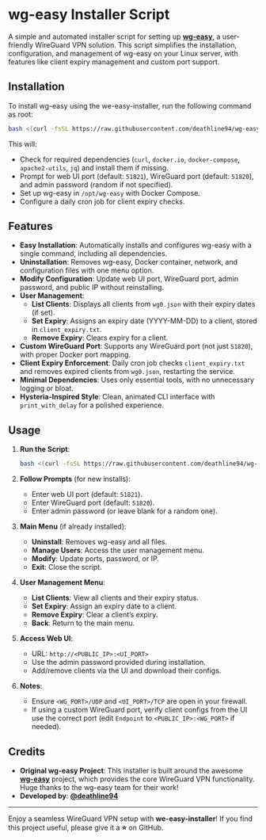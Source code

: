 # wg-easy Installer Script

A simple and automated installer script for setting up **[wg-easy](https://github.com/wg-easy/wg-easy)**, a user-friendly WireGuard VPN solution. This script simplifies the installation, configuration, and management of wg-easy on your Linux server, with features like client expiry management and custom port support.

## Installation

To install wg-easy using the we-easy-installer, run the following command as root:

```bash
bash <(curl -fsSL https://raw.githubusercontent.com/deathline94/wg-easy-installer/master/wg-easy-install.sh)
```

This will:
- Check for required dependencies (`curl`, `docker.io`, `docker-compose`, `apache2-utils`, `jq`) and install them if missing.
- Prompt for web UI port (default: `51821`), WireGuard port (default: `51820`), and admin password (random if not specified).
- Set up wg-easy in `/opt/wg-easy` with Docker Compose.
- Configure a daily cron job for client expiry checks.

## Features

- **Easy Installation**: Automatically installs and configures wg-easy with a single command, including all dependencies.
- **Uninstallation**: Removes wg-easy, Docker container, network, and configuration files with one menu option.
- **Modify Configuration**: Update web UI port, WireGuard port, admin password, and public IP without reinstalling.
- **User Management**:
  - **List Clients**: Displays all clients from `wg0.json` with their expiry dates (if set).
  - **Set Expiry**: Assigns an expiry date (YYYY-MM-DD) to a client, stored in `client_expiry.txt`.
  - **Remove Expiry**: Clears expiry for a client.
- **Custom WireGuard Port**: Supports any WireGuard port (not just `51820`), with proper Docker port mapping.
- **Client Expiry Enforcement**: Daily cron job checks `client_expiry.txt` and removes expired clients from `wg0.json`, restarting the service.
- **Minimal Dependencies**: Uses only essential tools, with no unnecessary logging or bloat.
- **Hysteria-Inspired Style**: Clean, animated CLI interface with `print_with_delay` for a polished experience.

## Usage

1. **Run the Script**:
   ```bash
   bash <(curl -fsSL https://raw.githubusercontent.com/deathline94/wg-easy-installer/master/wg-easy-install.sh))
   ```

2. **Follow Prompts** (for new installs):
   - Enter web UI port (default: `51821`).
   - Enter WireGuard port (default: `51820`).
   - Enter admin password (or leave blank for a random one).

3. **Main Menu** (if already installed):
   - **Uninstall**: Removes wg-easy and all files.
   - **Manage Users**: Access the user management menu.
   - **Modify**: Update ports, password, or IP.
   - **Exit**: Close the script.

4. **User Management Menu**:
   - **List Clients**: View all clients and their expiry status.
   - **Set Expiry**: Assign an expiry date to a client.
   - **Remove Expiry**: Clear a client’s expiry.
   - **Back**: Return to the main menu.

5. **Access Web UI**:
   - URL: `http://<PUBLIC_IP>:<UI_PORT>`
   - Use the admin password provided during installation.
   - Add/remove clients via the UI and download their configs.

6. **Notes**:
   - Ensure `<WG_PORT>/UDP` and `<UI_PORT>/TCP` are open in your firewall.
   - If using a custom WireGuard port, verify client configs from the UI use the correct port (edit `Endpoint` to `<PUBLIC_IP>:<WG_PORT>` if needed).

## Credits

- **Original wg-easy Project**: This installer is built around the awesome **[wg-easy](https://github.com/wg-easy/wg-easy)** project, which provides the core WireGuard VPN functionality. Huge thanks to the wg-easy team for their work!
- **Developed by**: **[@deathline94](https://github.com/deathline94)**


---

Enjoy a seamless WireGuard VPN setup with **we-easy-installer**! If you find this project useful, please give it a **⭐** on GitHub.
